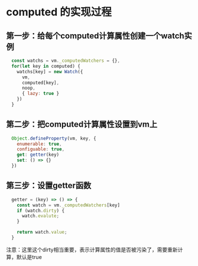 # computed 的实现过程

## 第一步：给每个computed计算属性创建一个watch实例

```javascript
  const watchs = vm._computedWatchers = {},
  for(let key in computed) {
    watchs[key] = new Watch({
      vm,
      computed[key],
      noop,
      { lazy: true }
    })
  }
```

## 第二步：把computed计算属性设置到vm上

```javascript
  Object.defineProperty(vm, key, {
    enumerable: true,
    configuable: true,
    get: getter(key)
    set: () => {}
  })
```

## 第三步：设置getter函数

```javascript
  getter = (key) => () => {
    const watch = vm._computedWatchers[key]
    if (watch.dirty) {
      watch.evalute;
    }

    return watch.value;
  }
```

注意：这里这个dirty相当重要，表示计算属性的值是否被污染了，需要重新计算，默认是true